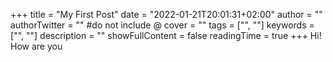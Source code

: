 +++
title = "My First Post"
date = "2022-01-21T20:01:31+02:00"
author = ""
authorTwitter = "" #do not include @
cover = ""
tags = ["", ""]
keywords = ["", ""]
description = ""
showFullContent = false
readingTime = true
+++
Hi! How are you